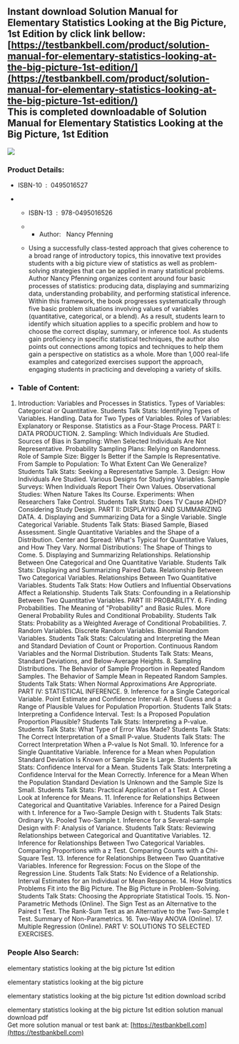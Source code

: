 Instant download **Solution Manual for Elementary Statistics Looking at the Big Picture, 1st Edition** by click link bellow:  
[https://testbankbell.com/product/solution-manual-for-elementary-statistics-looking-at-the-big-picture-1st-edition/](https://testbankbell.com/product/solution-manual-for-elementary-statistics-looking-at-the-big-picture-1st-edition/)  
This is completed downloadable of Solution Manual for Elementary Statistics Looking at the Big Picture, 1st Edition
-------------------------------------------------------------------------------------------------------------------


![](https://testbankbell.com/wp-content/uploads/2023/05/Solution-Manual-for-Elementary-Statistics-Looking-at-the-Big-Picture-1st-Edition-228x228-1.jpg)
### Product Details:


* ISBN-10 ‏ : ‎ 0495016527
* * ISBN-13 ‏ : ‎ 978-0495016526
  * * Author:   Nancy Pfenning
   
  * Using a successfully class-tested approach that gives coherence to a broad range of introductory topics, this innovative text provides students with a big picture view of statistics as well as problem-solving strategies that can be applied in many statistical problems. Author Nancy Pfenning organizes content around four basic processes of statistics: producing data, displaying and summarizing data, understanding probability, and performing statistical inference. Within this framework, the book progresses systematically through five basic problem situations involving values of variables (quantitative, categorical, or a blend). As a result, students learn to identify which situation applies to a specific problem and how to choose the correct display, summary, or inference tool. As students gain proficiency in specific statistical techniques, the author also points out connections among topics and techniques to help them gain a perspective on statistics as a whole. More than 1,000 real-life examples and categorized exercises support the approach, engaging students in practicing and developing a variety of skills.
 
* ### Table of Content:

1. Introduction: Variables and Processes in Statistics. Types of Variables: Categorical or Quantitative. Students Talk Stats: Identifying Types of Variables. Handling. Data for Two Types of Variables. Roles of Variables: Explanatory or Response. Statistics as a Four-Stage Process. PART I: DATA PRODUCTION. 2. Sampling: Which Individuals Are Studied. Sources of Bias in Sampling: When Selected Individuals Are Not Representative. Probability Sampling Plans: Relying on Randomness. Role of Sample Size: Bigger Is Better if the Sample Is Representative. From Sample to Population: To What Extent Can We Generalize? Students Talk Stats: Seeking a Representative Sample. 3. Design: How Individuals Are Studied. Various Designs for Studying Variables. Sample Surveys: When Individuals Report Their Own Values. Observational Studies: When Nature Takes Its Course. Experiments: When Researchers Take Control. Students Talk Stats: Does TV Cause ADHD? Considering Study Design. PART II: DISPLAYING AND SUMMARIZING DATA. 4. Displaying and Summarizing Data for a Single Variable. Single Categorical Variable. Students Talk Stats: Biased Sample, Biased Assessment. Single Quantitative Variables and the Shape of a Distribution. Center and Spread: What's Typical for Quantitative Values, and How They Vary. Normal Distributions: The Shape of Things to Come. 5. Displaying and Summarizing Relationships. Relationship Between One Categorical and One Quantitative Variable. Students Talk Stats: Displaying and Summarizing Paired Data. Relationship Between Two Categorical Variables. Relationships Between Two Quantitative Variables. Students Talk Stats: How Outliers and Influential Observations Affect a Relationship. Students Talk Stats: Confounding in a Relationship Between Two Quantitative Variables. PART III: PROBABILITY. 6. Finding Probabilities. The Meaning of "Probability" and Basic Rules. More General Probability Rules and Conditional Probability. Students Talk Stats: Probability as a Weighted Average of Conditional Probabilities. 7. Random Variables. Discrete Random Variables. Binomial Random Variables. Students Talk Stats: Calculating and Interpreting the Mean and Standard Deviation of Count or Proportion. Continuous Random Variables and the Normal Distribution. Students Talk Stats: Means, Standard Deviations, and Below-Average Heights. 8. Sampling Distributions. The Behavior of Sample Proportion in Repeated Random Samples. The Behavior of Sample Mean in Repeated Random Samples. Students Talk Stats: When Normal Approximations Are Appropriate. PART IV: STATISTICAL INFERENCE. 9. Inference for a Single Categorical Variable. Point Estimate and Confidence Interval: A Best Guess and a Range of Plausible Values for Population Proportion. Students Talk Stats: Interpreting a Confidence Interval. Test: Is a Proposed Population Proportion Plausible? Students Talk Stats: Interpreting a P-value. Students Talk Stats: What Type of Error Was Made? Students Talk Stats: The Correct Interpretation of a Small P-value. Students Talk Stats: The Correct Interpretation When a P-value Is Not Small. 10. Inference for a Single Quantitative Variable. Inference for a Mean when Population Standard Deviation Is Known or Sample Size Is Large. Students Talk Stats: Confidence Interval for a Mean. Students Talk Stats: Interpreting a Confidence Interval for the Mean Correctly. Inference for a Mean When the Population Standard Deviation Is Unknown and the Sample Size Is Small. Students Talk Stats: Practical Application of a t Test. A Closer Look at Inference for Means. 11. Inference for Relationships Between Categorical and Quantitative Variables. Inference for a Paired Design with t. Inference for a Two-Sample Design with t. Students Talk Stats: Ordinary Vs. Pooled Two-Sample t. Inference for a Several-sample Design with F: Analysis of Variance. Students Talk Stats: Reviewing Relationships between Categorical and Quantitative Variables. 12. Inference for Relationships Between Two Categorical Variables. Comparing Proportions with a z Test. Comparing Counts with a Chi-Square Test. 13. Inference for Relationships Between Two Quantitative Variables. Inference for Regression: Focus on the Slope of the Regression Line. Students Talk Stats: No Evidence of a Relationship. Interval Estimates for an Individual or Mean Response. 14. How Statistics Problems Fit into the Big Picture. The Big Picture in Problem-Solving. Students Talk Stats: Choosing the Appropriate Statistical Tools. 15. Non-Parametric Methods (Online). The Sign Test as an Alternative to the Paired t Test. The Rank-Sum Test as an Alternative to the Two-Sample t Test. Summary of Non-Parametrics. 16. Two-Way ANOVA (Online). 17. Multiple Regression (Online). PART V: SOLUTIONS TO SELECTED EXERCISES.

### People Also Search:


elementary statistics looking at the big picture 1st edition

elementary statistics looking at the big picture

elementary statistics looking at the big picture 1st edition download scribd

elementary statistics looking at the big picture 1st edition solution manual download pdf  
 Get more solution manual or test bank at: [https://testbankbell.com](https://testbankbell.com)
